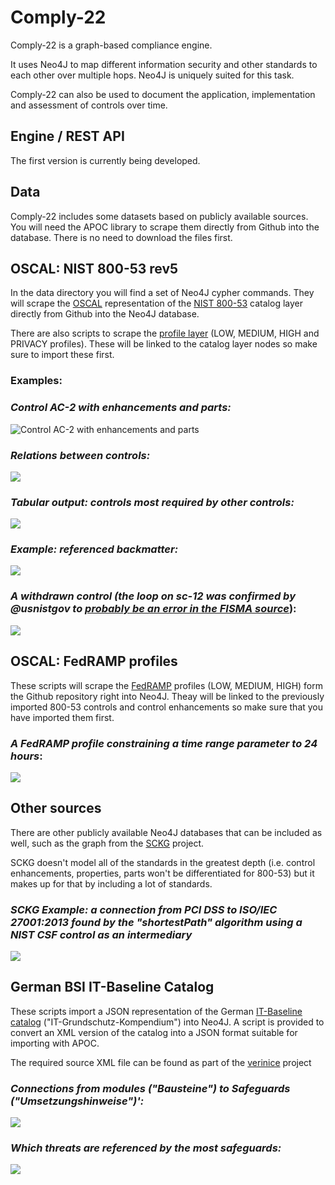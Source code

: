 # Comply-22

Comply-22 is a graph-based compliance engine. 

It uses Neo4J to map different information security and other standards to each other over multiple hops. Neo4J is uniquely suited for this task.

Comply-22 can also be used to document the application, implementation and assessment of controls over time.



## Engine / REST API

The first version is currently being developed.

## Data

Comply-22 includes some datasets based on publicly available sources. You will need the APOC library to scrape them directly from Github into the database. There
is no need to download the files first.

## OSCAL: NIST 800-53 rev5 

In the data directory you will find a set of Neo4J cypher commands. They will scrape the [OSCAL](https://github.com/usnistgov/OSCAL) representation 
of the [NIST 800-53](https://github.com/usnistgov/oscal-content) catalog layer directly from Github 
into the Neo4J database.

There are also scripts to scrape the [profile layer](https://pages.nist.gov/OSCAL/documentation/schema/) (LOW, MEDIUM, HIGH and PRIVACY profiles). These will be linked to the catalog layer nodes so make sure to import these first.

### **Examples:**

### *Control AC-2 with enhancements and parts:*
![Control AC-2 with enhancements and parts](doc/img/ac2-legend.png)

### *Relations between controls:*
![](doc/img/ac-relations.png)

### *Tabular output: controls most required by other controls:*
![](doc/img/most-required-controls.png)

### *Example: referenced backmatter:*
![](doc/img/referenced-backmatter.png)

### *A withdrawn control (the loop on sc-12 was confirmed by @usnistgov to [probably be an error in the FISMA source](https://github.com/usnistgov/oscal-content/issues/72)*):
![](doc/img/sc-12-loop.png)

## OSCAL: FedRAMP profiles

These scripts will scrape the [FedRAMP](https://github.com/GSA/fedramp-automation) profiles (LOW, MEDIUM, HIGH) form the Github repository right into Neo4J. Theay will be linked to the previously imported 800-53 controls and control enhancements
so make sure that you have imported them first.

### *A FedRAMP profile constraining a time range parameter to 24 hours*:
![](doc/img/fedramp-setparam.png)

## Other sources

There are other publicly available Neo4J databases that can be included as well, such as the graph from the [SCKG](https://gitlab.com/redteam-project/sckg) project.

SCKG doesn't model all of the standards in the greatest depth (i.e. control enhancements, properties, parts won't be differentiated for 800-53) but it makes up for that by including a lot of standards.

### *SCKG Example: a connection from PCI DSS to ISO/IEC 27001:2013 found by the "shortestPath" algorithm using a NIST CSF control as an intermediary*
![](doc/img/pcidss-27001-via-csf.png)


## German BSI IT-Baseline Catalog

These scripts import a JSON representation of the German [IT-Baseline catalog](https://www.bsi.bund.de/EN/Topics/ITGrundschutz/itgrundschutz_node.html) ("IT-Grundschutz-Kompendium") into Neo4J. A script is provided to
convert an XML version of the catalog into a JSON format suitable for importing with APOC.

The required source XML file can be found as part of the [verinice](https://github.com/SerNet/verinice) project

### *Connections from modules ("Bausteine") to Safeguards ("Umsetzungshinweise")':*
![](doc/img/baustein-zu-umsetzungshinweis.png)

### *Which threats are referenced by the most safeguards:*
![](doc/img/meist-referenzierte-gefaehrdung.png)